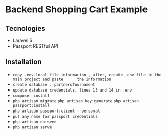 # Backend Shopping Cart Example

## Tecnologies

-   Laravel 5
-   Passport RESTful API

## Installation

-   `copy .env.local file informacion , after, create .env file in the main project and paste      the information`
-   `create database : partnersTournament`
-   `update database credentials, lines 13 and 14 in .env`
-   `composer install`
-   `php artisan migrate`
    `php artisan key:generate`
    `php artisan passport:install`
-   `php artisan passport:client --personal`
-   `put any name for passport credentials`
-   `php artisan db:seed`
-   `php artisan serve`
